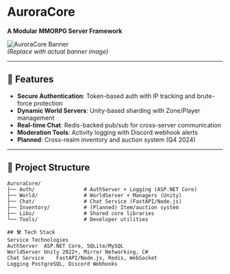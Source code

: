 # AuroraCore  
**A Modular MMORPG Server Framework**  

![AuroraCore Banner](https://via.placeholder.com/1200x400?text=AuroraCore+Architecture)  
*(Replace with actual banner image)*  

---

## 🚀 Features  
- **Secure Authentication**: Token-based auth with IP tracking and brute-force protection  
- **Dynamic World Servers**: Unity-based sharding with Zone/Player management  
- **Real-time Chat**: Redis-backed pub/sub for cross-server communication  
- **Moderation Tools**: Activity logging with Discord webhook alerts  
- **Planned**: Cross-realm inventory and auction system (Q4 2024)  

---

## 📂 Project Structure  
```plaintext
AuroraCore/
├── Auth/                # AuthServer + Logging (ASP.NET Core)
├── World/               # WorldServer + Managers (Unity)
├── Chat/                # Chat Service (FastAPI/Node.js)
├── Inventory/           # (Planned) Item/auction system
├── Libs/                # Shared core libraries
└── Tools/               # Developer utilities

## 🛠️ Tech Stack
Service	Technologies
AuthServer	ASP.NET Core, SQLite/MySQL
WorldServer	Unity 2022+, Mirror Networking, C#
Chat Service	FastAPI/Node.js, Redis, WebSocket
Logging	PostgreSQL, Discord Webhooks
